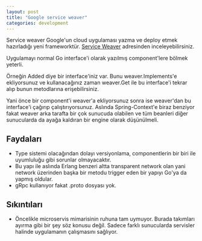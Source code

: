 ```yaml
---
layout: post
title: "Google service weaver"
categories: development
---
```


Service weaver Google'un cloud uygulaması yazma ve deploy etmek hazırladığı yeni frameworktür. [Service Weaver](https://serviceweaver.dev) adresinden inceleyebilirsiniz. 

Uygulamayı normal Go interface'i olarak yazılmış component'lere bölmek yeterli. 

Örneğin Added diye bir interface'iniz var. Bunu weaver.Implements'e ekliyorsunuz ve kullanacağınız zaman weaver.Get ile bu interface'i tekrar alıp bunun metodlarına erişebilirsiniz.

Yani önce bir component'i weaver'a ekliyorsunuz sonra ise weaver'dan bu interface'i çağırıp çalıştırıyorsunuz. Aslında Spring-Context'e biraz benziyor fakat weaver arka tarafta bir çok sunucuda olabilen ve tüm beanleri diğer sunucularda da ayağa kaldıran bir engine olarak düşünülmeli. 

## Faydaları

* Type sistemi olacağından dolayı versiyonlama, componentlerin bir biri ile uyumluluğu gibi sorunlar olmayacaktır.
* Bu yapı ile aslında Erlang benzeri altta transparent network olan yani network üzerinden başka bir metodu trigger eden bir yapıyı Go'ya da yapmış oldular.
* gRpc kullanıyor fakat .proto dosyası yok. 

## Sıkıntıları

* Öncelikle microservis mimarisinin ruhuna tam uymuyor. Burada takımları ayırma gibi bir şey söz konusu değil. Sadece farklı sunucularda servisler halinde uygulamanın çalışmasını sağlıyor.
 

